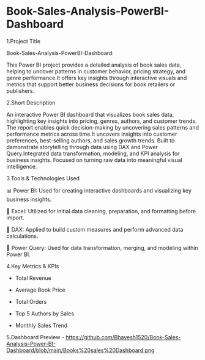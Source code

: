 # Book-Sales-Analysis-PowerBI-Dashboard

1.Project Title

Book-Sales-Analysis-PowerBI-Dashboard:

This Power BI project provides a detailed analysis of book sales data, helping to uncover patterns in customer behavior, pricing strategy, and genre performance.It offers key insights through interactive visuals and metrics that support better business decisions for book retailers or publishers.

2.Short Description

An interactive Power BI dashboard that visualizes book sales data, highlighting key insights into pricing, genres, authors, and customer trends. The report enables quick decision-making by uncovering sales patterns and performance metrics across time.It uncovers insights into customer preferences, best-selling authors, and sales growth trends. Built to demonstrate storytelling through data using DAX and Power Query.Integrated data transformation, modeling, and KPI analysis for business insights. Focused on turning raw data into meaningful visual intelligence.

3.Tools & Technologies Used

📊 Power BI: Used for creating interactive dashboards and visualizing key business insights.

📘 Excel: Utilized for initial data cleaning, preparation, and formatting before import.

🧮 DAX: Applied to build custom measures and perform advanced data calculations.

🔄 Power Query: Used for data transformation, merging, and modeling within Power BI.

4.Key Metrics & KPIs

 - Total Revenue 

- Average Book Price
    
- Total Orders
  
- Top 5 Authors by Sales
   
- Monthly Sales Trend

5.Dashboard Preview -
https://github.com/Bhavesh1520/Book-Sales-Analysis-Power-BI-Dashboard/blob/main/Books%20sales%20Dashboard.png
